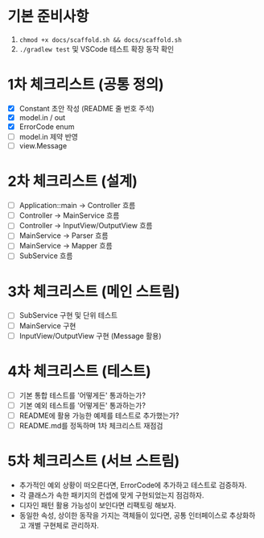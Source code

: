 # 기본 준비사항

1. `chmod +x docs/scaffold.sh && docs/scaffold.sh`
2. `./gradlew test` 및 VSCode 테스트 확장 동작 확인

# 1차 체크리스트 (공통 정의)

- [x] Constant 초안 작성 (README 줄 번호 주석)
- [x] model.in / out
- [x] ErrorCode enum
- [ ] model.in 제약 반영
- [ ] view.Message

# 2차 체크리스트 (설계)

- [ ] Application::main -> Controller 흐름
- [ ] Controller -> MainService 흐름
- [ ] Controller -> InputView/OutputView 흐름
- [ ] MainService -> Parser 흐름
- [ ] MainService -> Mapper 흐름
- [ ] SubService 흐름

# 3차 체크리스트 (메인 스트림)

- [ ] SubService 구현 및 단위 테스트
- [ ] MainService 구현
- [ ] InputView/OutputView 구현 (Message 활용)

# 4차 체크리스트 (테스트)

- [ ] 기본 통합 테스트를 '어떻게든' 통과하는가?
- [ ] 기본 예외 테스트를 '어떻게든' 통과하는가?
- [ ] README에 활용 가능한 예제를 테스트로 추가했는가?
- [ ] README.md를 정독하며 1차 체크리스트 재점검

# 5차 체크리스트 (서브 스트림)

- 추가적인 예외 상황이 떠오른다면, ErrorCode에 추가하고 테스트로 검증하자.
- 각 클래스가 속한 패키지의 컨셉에 맞게 구현되었는지 점검하자.
- 디자인 패턴 활용 가능성이 보인다면 리팩토링 해보자.
- 동일한 속성, 상이한 동작을 가지는 객체들이 있다면, 공통 인터페이스로 추상화하고 개별 구현체로 관리하자.
